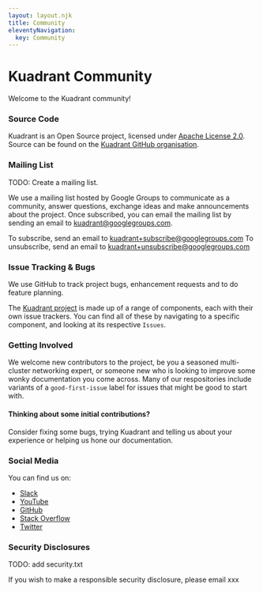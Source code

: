 ```yaml
---
layout: layout.njk
title: Community
eleventyNavigation:
  key: Community
---
```

# Kuadrant Community

Welcome to the Kuadrant community!

### Source Code

Kuadrant is an Open Source project, licensed under [Apache License 2.0](https://www.apache.org/licenses/LICENSE-2.0). Source can be found on the [Kuadrant GitHub organisation](https://github.com/Kuadrant).

### Mailing List
TODO: Create a mailing list.

We use a mailing list hosted by Google Groups to communicate as a community, answer questions, exchange ideas and make announcements about the project. Once subscribed, you can email the mailing list by sending an email to kuadrant@googlegroups.com.

To subscribe, send an email to kuadrant+subscribe@googlegroups.com
To unsubscribe, send an email to kuadrant+unsubscribe@googlegroups.com

### Issue Tracking & Bugs

We use GitHub to track project bugs, enhancement requests and to do feature planning.

The [Kuadrant project](https://github.com/Kuadrant/) is made up of a range of components, each with their own issue trackers. You can find all of these by navigating to a specific component, and looking at its respective `Issues`.

### Getting Involved

We welcome new contributors to the project, be you a seasoned multi-cluster networking expert, or someone new who is looking to improve some wonky documentation you come across. Many of our respositories include variants of a `good-first-issue` label for issues that might be good to start with. 

#### Thinking about some initial contributions? 

Consider fixing some bugs, trying Kuadrant and telling us about your experience or helping us hone our documentation.


### Social Media

You can find us on:

* [Slack](https://join.slack.com/t/kuadrant/shared_invite/zt-16ggrm41h-z1HLYGkRxJ6l_oZVU~eQzQ)
* [YouTube](https://www.youtube.com/channel/UCCZ0ByQA06jn9aB7YFL1Z6w)
* [GitHub](https://github.com/Kuadrant/)
* [Stack Overflow](https://stackoverflow.com/questions/tagged/kuadrant+authorino+limitador)
* [Twitter](https://twitter.com/kuadrantio)

### Security Disclosures
TODO: add security.txt

If you wish to make a responsible security disclosure, please email xxx

